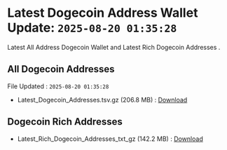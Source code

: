 # Latest Dogecoin Address Wallet Update: `2025-08-20 01:35:28`

Latest All Address Dogecoin Wallet and Latest Rich Dogecoin Addresses .

## All Dogecoin Addresses

File Updated : `2025-08-20 01:35:28`

- Latest_Dogecoin_Addresses.tsv.gz (206.8 MB) : [Download](https://github.com/Pymmdrza/Rich-Address-Wallet/releases/tag/Dogecoin)

## Dogecoin Rich Addresses

- Latest_Rich_Dogecoin_Addresses_txt_gz (142.2 MB) : [Download](https://github.com/Pymmdrza/Rich-Address-Wallet/releases/tag/Dogecoin)
